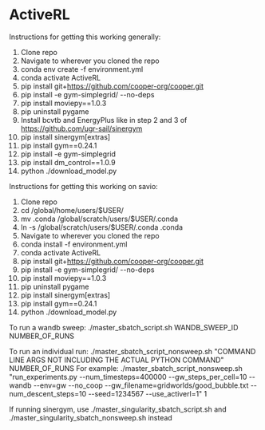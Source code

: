 # ActiveRL

Instructions for getting this working generally:
1. Clone repo
5. Navigate to wherever you cloned the repo
6. conda env create -f environment.yml
7. conda activate ActiveRL
8. pip install git+https://github.com/cooper-org/cooper.git
9. pip install -e gym-simplegrid/ --no-deps
10. pip install moviepy==1.0.3
11. pip uninstall pygame
12. Install bcvtb and EnergyPlus like in step 2 and 3 of https://github.com/ugr-sail/sinergym
12. pip install sinergym[extras]
13. pip install gym==0.24.1
14. pip install -e gym-simplegrid
15. pip install dm_control==1.0.9
16. python ./download_model.py

Instructions for getting this working on savio:

1. Clone repo
2. cd /global/home/users/$USER/
3. mv .conda /global/scratch/users/$USER/.conda
4. ln -s /global/scratch/users/$USER/.conda .conda
5. Navigate to wherever you cloned the repo
6. conda install -f environment.yml
7. conda activate ActiveRL
8. pip install git+https://github.com/cooper-org/cooper.git
9. pip install -e gym-simplegrid/ --no-deps
10. pip install moviepy==1.0.3
11. pip uninstall pygame
12. pip install sinergym[extras]
13. pip install gym==0.24.1
14. python ./download_model.py

To run a wandb sweep:
./master_sbatch_script.sh WANDB_SWEEP_ID NUMBER_OF_RUNS

To run an individual run:
./master_sbatch_script_nonsweep.sh "COMMAND LINE ARGS NOT INCLUDING THE ACTUAL PYTHON COMMAND" NUMBER_OF_RUNS
For example: 
./master_sbatch_script_nonsweep.sh "run_experiments.py --num_timesteps=400000 --gw_steps_per_cell=10 --wandb --env=gw --no_coop --gw_filename=gridworlds/good_bubble.txt --num_descent_steps=10 --seed=1234567 --use_activerl=1" 1

If running sinergym, use ./master_singularity_sbatch_script.sh and ./master_singularity_sbatch_nonsweep.sh instead
